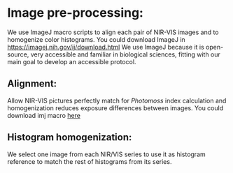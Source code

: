 # Image pre-processing:

We use ImageJ macro scripts to align each pair of NIR-VIS images and to
homogenize color histograms. You could download ImageJ in
<https://imagej.nih.gov/ij/download.html> We use ImageJ because it is
open-source, very accessible and familiar in biological sciences,
fitting with our main goal to develop an accessible protocol.

## Alignment:

Allow NIR-VIS pictures perfectly match for *Photomoss* index calculation
and homogenization reduces exposure differences between images. You could download imj macro [here](https://github.com/mossmusgo/photomoss/blob/master/vignettes/vignette_ImageJ_preprocessing/Histomatch_Process_Folder.ijm) 

## Histogram homogenization:

We select one image from each NIR/VIS series to use it as histogram
reference to match the rest of histograms from its series.
